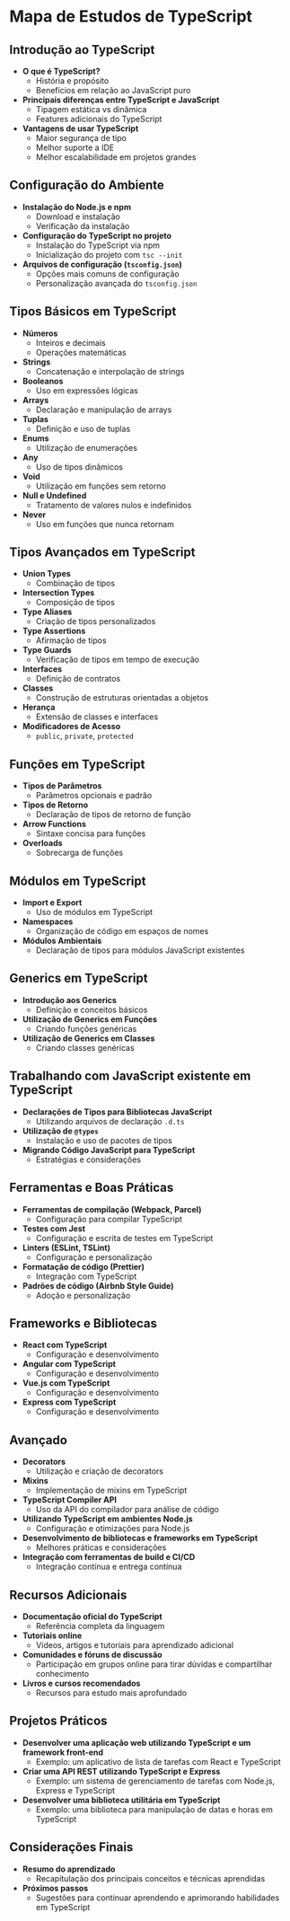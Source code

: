# Mapa de Estudos de TypeScript

## Introdução ao TypeScript
- **O que é TypeScript?**
  - História e propósito
  - Benefícios em relação ao JavaScript puro
- **Principais diferenças entre TypeScript e JavaScript**
  - Tipagem estática vs dinâmica
  - Features adicionais do TypeScript
- **Vantagens de usar TypeScript**
  - Maior segurança de tipo
  - Melhor suporte a IDE
  - Melhor escalabilidade em projetos grandes

## Configuração do Ambiente
- **Instalação do Node.js e npm**
  - Download e instalação
  - Verificação da instalação
- **Configuração do TypeScript no projeto**
  - Instalação do TypeScript via npm
  - Inicialização do projeto com `tsc --init`
- **Arquivos de configuração (`tsconfig.json`)**
  - Opções mais comuns de configuração
  - Personalização avançada do `tsconfig.json`

## Tipos Básicos em TypeScript
- **Números**
  - Inteiros e decimais
  - Operações matemáticas
- **Strings**
  - Concatenação e interpolação de strings
- **Booleanos**
  - Uso em expressões lógicas
- **Arrays**
  - Declaração e manipulação de arrays
- **Tuplas**
  - Definição e uso de tuplas
- **Enums**
  - Utilização de enumerações
- **Any**
  - Uso de tipos dinâmicos
- **Void**
  - Utilização em funções sem retorno
- **Null e Undefined**
  - Tratamento de valores nulos e indefinidos
- **Never**
  - Uso em funções que nunca retornam

## Tipos Avançados em TypeScript
- **Union Types**
  - Combinação de tipos
- **Intersection Types**
  - Composição de tipos
- **Type Aliases**
  - Criação de tipos personalizados
- **Type Assertions**
  - Afirmação de tipos
- **Type Guards**
  - Verificação de tipos em tempo de execução
- **Interfaces**
  - Definição de contratos
- **Classes**
  - Construção de estruturas orientadas a objetos
- **Herança**
  - Extensão de classes e interfaces
- **Modificadores de Acesso**
  - `public`, `private`, `protected`

## Funções em TypeScript
- **Tipos de Parâmetros**
  - Parâmetros opcionais e padrão
- **Tipos de Retorno**
  - Declaração de tipos de retorno de função
- **Arrow Functions**
  - Sintaxe concisa para funções
- **Overloads**
  - Sobrecarga de funções

## Módulos em TypeScript
- **Import e Export**
  - Uso de módulos em TypeScript
- **Namespaces**
  - Organização de código em espaços de nomes
- **Módulos Ambientais**
  - Declaração de tipos para módulos JavaScript existentes

## Generics em TypeScript
- **Introdução aos Generics**
  - Definição e conceitos básicos
- **Utilização de Generics em Funções**
  - Criando funções genéricas
- **Utilização de Generics em Classes**
  - Criando classes genéricas

## Trabalhando com JavaScript existente em TypeScript
- **Declarações de Tipos para Bibliotecas JavaScript**
  - Utilizando arquivos de declaração `.d.ts`
- **Utilização de `@types`**
  - Instalação e uso de pacotes de tipos
- **Migrando Código JavaScript para TypeScript**
  - Estratégias e considerações

## Ferramentas e Boas Práticas
- **Ferramentas de compilação (Webpack, Parcel)**
  - Configuração para compilar TypeScript
- **Testes com Jest**
  - Configuração e escrita de testes em TypeScript
- **Linters (ESLint, TSLint)**
  - Configuração e personalização
- **Formatação de código (Prettier)**
  - Integração com TypeScript
- **Padrões de código (Airbnb Style Guide)**
  - Adoção e personalização

## Frameworks e Bibliotecas
- **React com TypeScript**
  - Configuração e desenvolvimento
- **Angular com TypeScript**
  - Configuração e desenvolvimento
- **Vue.js com TypeScript**
  - Configuração e desenvolvimento
- **Express com TypeScript**
  - Configuração e desenvolvimento

## Avançado
- **Decorators**
  - Utilização e criação de decorators
- **Mixins**
  - Implementação de mixins em TypeScript
- **TypeScript Compiler API**
  - Uso da API do compilador para análise de código
- **Utilizando TypeScript em ambientes Node.js**
  - Configuração e otimizações para Node.js
- **Desenvolvimento de bibliotecas e frameworks em TypeScript**
  - Melhores práticas e considerações
- **Integração com ferramentas de build e CI/CD**
  - Integração contínua e entrega contínua

## Recursos Adicionais
- **Documentação oficial do TypeScript**
  - Referência completa da linguagem
- **Tutoriais online**
  - Vídeos, artigos e tutoriais para aprendizado adicional
- **Comunidades e fóruns de discussão**
  - Participação em grupos online para tirar dúvidas e compartilhar conhecimento
- **Livros e cursos recomendados**
  - Recursos para estudo mais aprofundado

## Projetos Práticos
- **Desenvolver uma aplicação web utilizando TypeScript e um framework front-end**
  - Exemplo: um aplicativo de lista de tarefas com React e TypeScript
- **Criar uma API REST utilizando TypeScript e Express**
  - Exemplo: um sistema de gerenciamento de tarefas com Node.js, Express e TypeScript
- **Desenvolver uma biblioteca utilitária em TypeScript**
  - Exemplo: uma biblioteca para manipulação de datas e horas em TypeScript

## Considerações Finais
- **Resumo do aprendizado**
  - Recapitulação dos principais conceitos e técnicas aprendidas
- **Próximos passos**
  - Sugestões para continuar aprendendo e aprimorando habilidades em TypeScript
